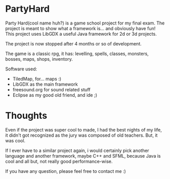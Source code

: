 # PartyHard
Party Hard(cool name huh?) is a game school project for my final exam.
The project is meant to show what a framework is... and obviously have fun!
This project uses LibGDX a useful Java framework for 2d or 3d projects.

The project is now stopped after 4 months or so of development.

The game is a classic rpg, it has: levelling, spells, classes, monsters, bosses, maps, shops, inventory.

Software used: 
- TiledMap, for... maps :)
- LibGDX as the main framework
- freesound.org for sound related stuff
- Eclipse as my good old friend, and ide ;)

# Thoughts

Even if the project was super cool to made, I had the best nights of my life, it didn't got recognized as the jury was composed of old teachers. But, it was cool.

If I ever have to a similar project again, i would certainly pick another language and another framework, maybe C++ and SFML, because Java is cool and all but, not really good performance-wise.


If you have any question, please feel free to contact me :)
